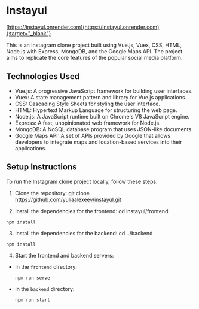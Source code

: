 # Instayul
[https://instayul.onrender.com](https://instayul.onrender.com){:target="_blank"}

This is an Instagram clone project built using Vue.js, Vuex, CSS, HTML, Node.js with Express, MongoDB, and the Google Maps API. The project aims to replicate the core features of the popular social media platform.

## Technologies Used

- Vue.js: A progressive JavaScript framework for building user interfaces.
- Vuex: A state management pattern and library for Vue.js applications.
- CSS: Cascading Style Sheets for styling the user interface.
- HTML: Hypertext Markup Language for structuring the web page.
- Node.js: A JavaScript runtime built on Chrome's V8 JavaScript engine.
- Express: A fast, unopinionated web framework for Node.js.
- MongoDB: A NoSQL database program that uses JSON-like documents.
- Google Maps API: A set of APIs provided by Google that allows developers to integrate maps and location-based services into their applications.

## Setup Instructions

To run the Instagram clone project locally, follow these steps:

1. Clone the repository:
git clone https://github.com/yuliaalexeev/instayul.git

2. Install the dependencies for the frontend:
cd instayul/frontend
```
npm install
```

3. Install the dependencies for the backend:
cd ../backend
```
npm install
```

4. Start the frontend and backend servers:

- In the `frontend` directory:

  ```
  npm run serve
  ```

- In the `backend` directory:

  ```
  npm run start
  ```
